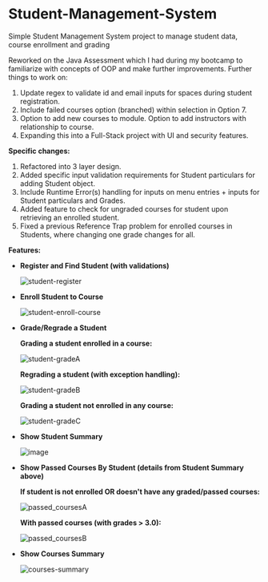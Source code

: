 # Student-Management-System

Simple Student Management System project to manage student data, course enrollment and grading

Reworked on the Java Assessment which I had during my bootcamp to familiarize with concepts of OOP and make further improvements. Further things to work on:

1. Update regex to validate id and email inputs for spaces during student registration.
2. Include failed courses option (branched) within selection in Option 7.
3. Option to add new courses to module. Option to add instructors with relationship to course.
4. Expanding this into a Full-Stack project with UI and security features.

**Specific changes:**

1. Refactored into 3 layer design.
2. Added specific input validation requirements for Student particulars for adding Student object.
3. Include Runtime Error(s) handling for inputs on menu entries + inputs for Student particulars and Grades.
4. Added feature to check for ungraded courses for student upon retrieving an enrolled student.
5. Fixed a previous Reference Trap problem for enrolled courses in Students, where changing one grade changes for all.

**Features:**

- **Register and Find Student (with validations)**

    ![student-register](https://github.com/gideonfu55/student-management-system/assets/94817218/a92d5725-a32f-428e-9a3a-d3d109c39bfc)

- **Enroll Student to Course**

    ![student-enroll-course](https://github.com/gideonfu55/student-management-system/assets/94817218/48a1a700-cf15-4084-8ec3-f3631a1b95f7)

- **Grade/Regrade a Student**

    **Grading a student enrolled in a course:**

    ![student-gradeA](https://github.com/gideonfu55/student-management-system/assets/94817218/e3033b60-f0f2-4e89-8e9e-4b8ee79431f8)

    **Regrading a student (with exception handling):**

    ![student-gradeB](https://github.com/gideonfu55/student-management-system/assets/94817218/31f17bd4-14a2-4787-a786-70a52405357c)

    **Grading a student not enrolled in any course:**

    ![student-gradeC](https://github.com/gideonfu55/student-management-system/assets/94817218/a3e7475d-abea-4aac-87f7-9bf699842c37)

- **Show Student Summary**

    ![image](https://github.com/gideonfu55/student-management-system/assets/94817218/089b08ef-8186-4ee9-bb51-04b2cfcba150)

- **Show Passed Courses By Student (details from Student Summary above)**

    **If student is not enrolled OR doesn't have any graded/passed courses:**

    ![passed_coursesA](https://github.com/gideonfu55/student-management-system/assets/94817218/2f92ee85-8339-4ccf-90dd-c4da78c4d074)

    **With passed courses (with grades > 3.0):**

    ![passed_coursesB](https://github.com/gideonfu55/student-management-system/assets/94817218/42286c60-3d08-4e04-9494-f2247f02e7ea)

- **Show Courses Summary**

    ![courses-summary](https://github.com/gideonfu55/student-management-system/assets/94817218/57017e3f-96f4-472b-9295-b07a652a4cdc)
